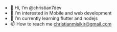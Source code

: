 - 👋 Hi, I’m @christian7dev
- 👀 I’m interested in Mobile and web development 
- 🌱 I’m currently learning flutter and nodejs
- 📫 How to reach me christianmisikir@gmail.com

<!---
christian7dev/christian7dev is a ✨ special ✨ repository because its `README.md` (this file) appears on your GitHub profile.
You can click the Preview link to take a look at your changes.
--->
